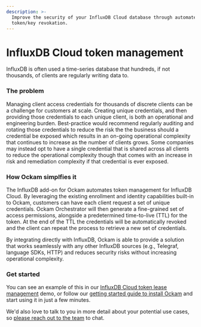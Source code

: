 ```yaml
---
description: >-
  Improve the security of your InfluxDB Cloud database through automated
  token/key revokation.
---
```


# InfluxDB Cloud token management

InfluxDB is often used a time-series database that hundreds, if not thousands, of clients are regularly writing data to.&#x20;

### The problem

Managing client access credentials for thousands of discrete clients can be a challenge for customers at scale. Creating unique credentials, and then providing those credentials to each unique client, is both an operational and engineering burden. Best-practice would recommend regularly auditing and rotating those credentials to reduce the risk the the business should a credential be exposed which results in an on-going operational complexity that continues to increase as the number of clients grows. Some companies may instead opt to have a single credential that is shared across all clients to reduce the operational complexity though that comes with an increase in risk and remediation complexity if that credential is ever exposed.

### How Ockam simplfies it

The InfluxDB add-on for Ockam automates token management for InfluxDB Cloud. By leveraging the existing enrollment and identity capabilities built-in to Ockam, customers can have each client request a set of unique credentials. Ockam Orchestrator will then generate a fine-grained set of access permissions, alongside a predetermined time-to-live (TTL) for the token. At the end of the TTL the credentials will be automatically revoked and the client can repeat the process to retrieve a new set of credentials.&#x20;

By integrating directly with InfluxDB, Ockam is able to provide a solution that works seamlessly with any other InfluxDB sources (e.g., Telegraf, language SDKs, HTTP) and reduces security risks without increasing operational complexity.

### Get started

You can see an example of this in our [InfluxDB Cloud token lease management](../examples/influxdb-cloud-token-lease-management.md) demo, or follow our [getting started guide to install Ockam](broken-reference) and start using it in just a few minutes.

We'd also love to talk to you in more detail about your potential use cases, so [please reach out to the team](https://www.ockam.io/contact/form) to chat.
